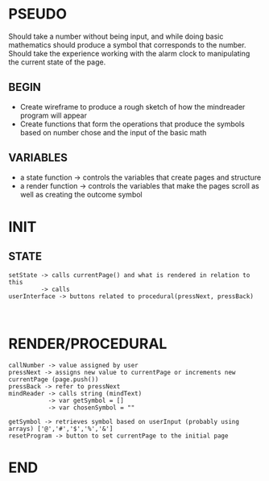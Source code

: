 # PSEUDO
Should take a number without being input, and while doing basic mathematics should produce a symbol that corresponds to the number. Should take the experience working with the alarm clock to manipulating the current state of the page.
## BEGIN
- Create wireframe to produce a rough sketch of how the mindreader program will appear
- Create functions that form the operations that produce the symbols based on number chose and the input of the basic math

## VARIABLES
- a state function -> controls the variables that create pages and structure
- a render function -> controls the variables that make the pages scroll as well as creating the outcome symbol


# INIT
## STATE
    setState -> calls currentPage() and what is rendered in relation to this
             -> calls 
    userInterface -> buttons related to procedural(pressNext, pressBack)
<br>

# RENDER/PROCEDURAL
    callNumber -> value assigned by user
    pressNext -> assigns new value to currentPage or increments new currentPage (page.push())
    pressBack -> refer to pressNext
    mindReader -> calls string (mindText)
               -> var getSymbol = []
               -> var chosenSymbol = ""
    
    getSymbol -> retrieves symbol based on userInput (probably using arrays) ['@','#','$','%','&']
    resetProgram -> button to set currentPage to the initial page
# END

<br>

